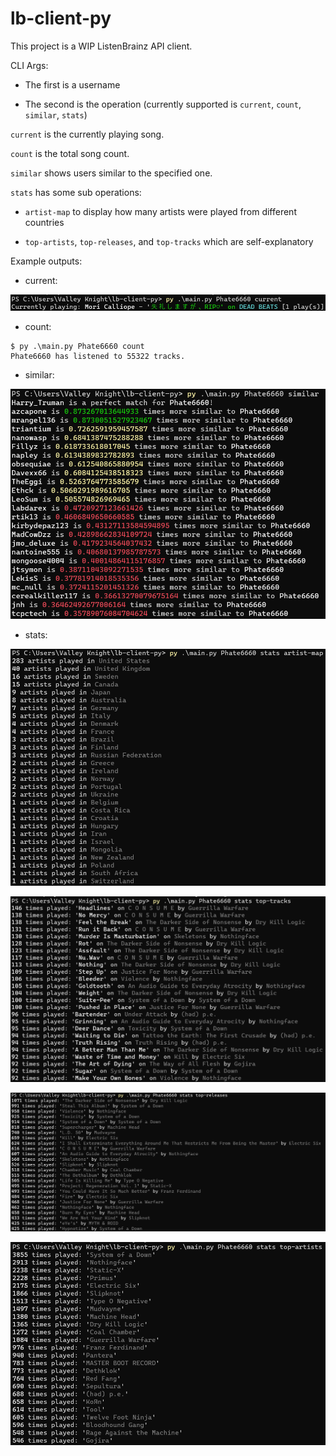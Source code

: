 # lb-client-py

This project is a WIP ListenBrainz API client.

CLI Args:

- The first is a username

- The second is the operation (currently supported is `current`, `count`, `similar`, `stats`)

`current` is the currently playing song.

`count` is the total song count.

`similar` shows users similar to the specified one.

`stats` has some sub operations:

- `artist-map` to display how many artists were played from different countries

- `top-artists`, `top-releases`, and `top-tracks` which are self-explanatory

Example outputs:

- current:

![current](images/current.png "Current Song")

- count:

```
$ py .\main.py Phate6660 count
Phate6660 has listened to 55322 tracks.
```

- similar:

![similar-users](images/similar-users.png "Similar Users")

- stats:

![artist-map](images/artist-map.png "Artist Map")

![top-tracks](images/top-tracks.png "Top Tracks")

![top-albums](images/top-releases.png "Top Albums")

![top-artists](images/top-artists.png "Top Artists")